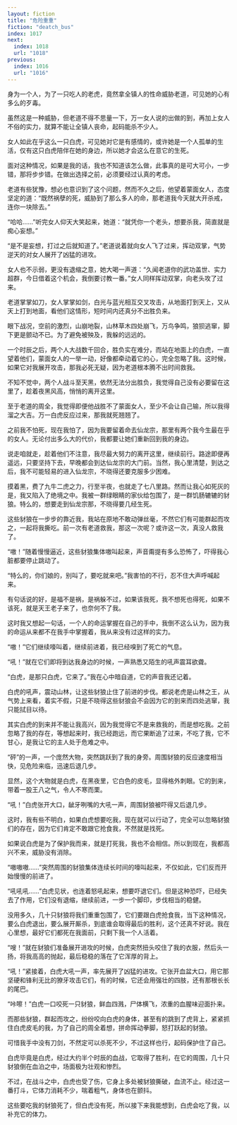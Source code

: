 ```yaml
---
layout: fiction
title: "危险重重"
fiction: "deatch_bus"
index: 1017
next:
  index: 1018
  url: "1018"
previous:
  index: 1016
  url: "1016"
---
```

身为一个人，为了一只吃人的老虎，竟然拿全镇人的性命威胁老道，可见她的心有多么的歹毒。

虽然这是一种威胁，但老道不得不思量一下，万一女人说的出做的到，再加上女人不俗的实力，就算不能让全镇人丧命，起码能杀不少人。

女人如此在乎这么一只白虎，可见她对它是有感情的，或许她是一个人孤单的生活，仅有这只白虎陪伴在她的身边，所以她才会这么在意它的生死。

面对这种情况，如果是我的话，我也不知道该怎么做，此事真的是可大可小，一步错，那将步步错。在做出选择之前，必须要经过认真的考虑。

老道有些犹豫，想必也意识到了这个问题，然而不久之后，他望着蒙面女人，态度坚定的道：“既然祸孽的死，威胁到了那么多人的命，那老道我今天就大开杀戒，连你一块除去。”

“哈哈……”听完女人仰天大笑起来，她道：“就凭你一个老头，想要杀我，简直就是痴心妄想。”

“是不是妄想，打过之后就知道了。”老道说着就向女人飞了过来，挥动双掌，气势逆天的对女人展开了凶猛的进攻。

女人也不示弱，更没有退缩之意，她大喝一声道：“久闻老道你的武功盖世、实力超群，今日借着这个机会，我倒要讨教一番。”女人同样挥动双掌，向老头攻了过来。

老道掌掌如刀，女人掌掌如剑，白光与蓝光相互交叉攻击，从地面打到天上，又从天上打到地面，看他们这情形，短时间内还真分不出胜负来。

眼下战况，空前的激烈，山崩地裂，山林草木四处崩飞，万鸟争鸣，狼狈逃窜，脚下更是颤动不已。为了避免被殃及，我躲的远远的。

一个时辰之后，两个人大战数千回合，胜负实在难分，而站在地面上的白虎，一直望着他们，蒙面女人的一举一动，好像都牵动着它的心，完全忽略了我。这时候，如果它对我展开攻击，那我必死无疑，因为老道根本腾不出时间救我。

不知不觉中，两个人战斗至天黑，依然无法分出胜负，我觉得自己没有必要留在这里了，趁着夜黑风高，悄悄的离开这里。

至于老道的周全，我觉得即便他战胜不了蒙面女人，至少不会让自己输，所以我得溜之大吉。万一白虎反应过来，那我就死翘翘了。

之前我不怕死，现在我怕了，因为我要留着命去仙龙宗，那里有两个我今生最在乎的女人。无论付出多么大的代价，我都要让她们重新回到我的身边。

说走咱就走，趁着他们不注意，我尽最大努力的离开这里，继续前行。路途即便再遥远，只要坚持下去，早晚都会到达仙龙宗的大门前。当然，我心里清楚，到达之后，我不可能轻易的进入仙龙宗，不晓得还要克服多少困难。

摸着黑，费了九牛二虎之力，行至半夜，也就走了七八里路。然而让我心如死灰的是，我又陷入了绝境之中。我被一群绿眼睛的家伙给包围了，是一群饥肠辘辘的豺狼。特么的，想要走到仙龙宗那，不晓得要几经生死。

这些豺狼在一步步的靠近我，我站在原地不敢动弹丝毫，不然它们有可能群起而攻之，一起将我撕吃。前一次有老道救我，那这一次呢？或许这一次，真没人救我了。

“嗷！”随着慢慢逼近，这些豺狼集体嗷叫起来，声音甭提有多么恐怖了，吓得我心脏都要停止跳动了。

“特么的，你们娘的，别叫了，要吃就来吧。”我害怕的不行，忍不住大声呼喊起来。

有句话说的好，是福不是祸，是祸躲不过，如果该我死，我不想死也得死，如果不该死，就是天王老子来了，也奈何不了我。

这时我又想起一句话，一个人的命运掌握在自己的手中，我倒不这么认为，因为我的命运从来都不在我手中掌握着，我从来没有过这样的实力。

“嗷！”它们继续嚎叫着，继续前进着，我已经嗅到了死亡的气息。

“吼！”就在它们即将到达我身边的时候，一声熟悉又陌生的吼声震耳欲聋。

“白虎，是那只白虎，它来了。”我在心中暗自道，它的声音我还记着。

白虎的吼声，震动山林，让这些豺狼止住了前进的步伐。都说老虎是山林之王，从气势上来看，着实不假，只是不晓得这些豺狼会不会因为它的到来而四处逃窜，我只能拭目以待。

其实白虎的到来并不能让我高兴，因为我觉得它不是来救我的，而是想吃我。之前忽略了我的存在，等想起来时，我已经跑远，而它果断追了过来，不吃了我，它不甘心，是我让它的主人处于危难之中。

“砰”的一声，一个庞然大物，突然跳跃到了我的身旁。周围豺狼的反应速度相当快，见危险来临，迅速后退几步。

显然，这个大物就是白虎，在黑夜里，它白色的皮毛，显得格外刺眼。它的到来，带着一股王八之气，令人不寒而栗。

“吼！”白虎张开大口，龇牙咧嘴的大吼一声，周围豺狼被吓得又后退几步。

这时，我有些不明白，如果白虎想要吃我，现在就可以行动了，完全可以忽略豺狼们的存在，因为它们肯定不敢跟它抢食我，不然就是找死。

如果说白虎是为了保护我而来，就是打死我，我也不会相信。所以到现在，我都高兴不来，威胁没有消除。

“嗷嗷嗷……”突然周围的豺狼集体连续长时间的嚎叫起来，不仅如此，它们反而开始慢慢的前进了。

“吼吼吼……”白虎见状，也连着怒吼起来，想要吓退它们。但是这种恐吓，已经失去了作用，它们没有退缩，继续前进，一步一个脚印，步伐相当的稳健。

没用多久，几十只豺狼将我们重重包围了，它们要跟白虎抢食我，当下这种情况，要么白虎退出，要么展开厮杀，到底谁会取得最后的胜利，这个还真不好说。我在心里想，最好它们都死在我面前，只剩下我一个人活着。

“嗖！”就在豺狼们准备展开进攻的时候，白虎突然扭头咬住了我的衣服，然后头一扬，将我高高的抛起，最后稳稳的落在了它浑厚的背上。

“吼！”紧接着，白虎大吼一声，率先展开了凶猛的进攻。它张开血盆大口，用它那坚硬和锋利无比的獠牙攻击它们，有的时候，它还会用强壮的四肢，还有那根长长的尾巴。

“咔嚓！”白虎一口咬死一只豺狼，鲜血四溅，尸体横飞，浓重的血腥味迎面扑来。

而那些豺狼，群起而攻之，纷纷咬向白虎的身体，甚至有的跳到了虎背上，紧紧抓住白虎皮毛的我，为了自己的周全着想，拼命挥动拳脚，怒打跃起的豺狼。

可惜我手中没有刀剑，不然定可以杀死不少，不过这样也行，起码保护住了自己。

白虎毕竟是白虎，经过大约半个时辰的血战，它取得了胜利，在它的周围，几十只豺狼倒在血泊之中，场面极为壮观和惨烈。

不过，在战斗之中，白虎也受了伤，它身上多处被豺狼撕破，血流不止。经过这一番打斗，它体力消耗不少，喘着粗气，身体也在颤抖。

这些要吃我的豺狼死了，但白虎没有死，所以接下来我能想到，白虎会吃了我，以补充它的体力。